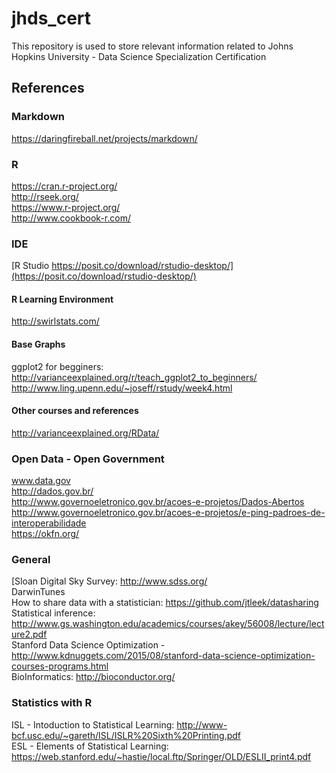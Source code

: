# jhds_cert
This repository is used to store relevant information related to Johns Hopkins University - Data Science Specialization Certification

## References
### Markdown
<https://daringfireball.net/projects/markdown/>

### R
https://cran.r-project.org/ <br/>
http://rseek.org/ <br/>
https://www.r-project.org/ <br/>
http://www.cookbook-r.com/ <br/>

### IDE
[R Studio https://posit.co/download/rstudio-desktop/](https://posit.co/download/rstudio-desktop/) <br />

#### R Learning Environment
http://swirlstats.com/

#### Base Graphs
ggplot2 for begginers: http://varianceexplained.org/r/teach_ggplot2_to_beginners/ <br />
http://www.ling.upenn.edu/~joseff/rstudy/week4.html <br />

#### Other courses and references
http://varianceexplained.org/RData/

### Open Data - Open Government
www.data.gov <br/>
http://dados.gov.br/ <br/>
http://www.governoeletronico.gov.br/acoes-e-projetos/Dados-Abertos <br/>
http://www.governoeletronico.gov.br/acoes-e-projetos/e-ping-padroes-de-interoperabilidade <br/>
https://okfn.org/

### General
[Sloan Digital Sky Survey: http://www.sdss.org/ <br/>
DarwinTunes <br/>
How to share data with a statistician: https://github.com/jtleek/datasharing <br/>
Statistical inference: http://www.gs.washington.edu/academics/courses/akey/56008/lecture/lecture2.pdf <br/>
Stanford Data Science Optimization - http://www.kdnuggets.com/2015/08/stanford-data-science-optimization-courses-programs.html <br/>
BioInformatics: http://bioconductor.org/ <br />

### Statistics with R

ISL - Intoduction to Statistical Learning: http://www-bcf.usc.edu/~gareth/ISL/ISLR%20Sixth%20Printing.pdf <br/>
ESL - Elements of Statistical Learning: https://web.stanford.edu/~hastie/local.ftp/Springer/OLD/ESLII_print4.pdf <br/>

